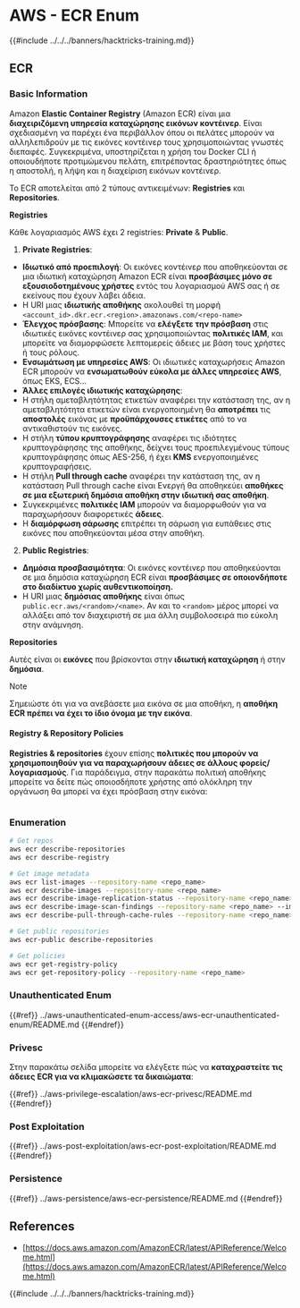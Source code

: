 # AWS - ECR Enum

{{#include ../../../banners/hacktricks-training.md}}

## ECR

### Basic Information

Amazon **Elastic Container Registry** (Amazon ECR) είναι μια **διαχειριζόμενη υπηρεσία καταχώρησης εικόνων κοντέινερ**. Είναι σχεδιασμένη να παρέχει ένα περιβάλλον όπου οι πελάτες μπορούν να αλληλεπιδρούν με τις εικόνες κοντέινερ τους χρησιμοποιώντας γνωστές διεπαφές. Συγκεκριμένα, υποστηρίζεται η χρήση του Docker CLI ή οποιουδήποτε προτιμώμενου πελάτη, επιτρέποντας δραστηριότητες όπως η αποστολή, η λήψη και η διαχείριση εικόνων κοντέινερ.

Το ECR αποτελείται από 2 τύπους αντικειμένων: **Registries** και **Repositories**.

**Registries**

Κάθε λογαριασμός AWS έχει 2 registries: **Private** & **Public**.

1. **Private Registries**:

- **Ιδιωτικό από προεπιλογή**: Οι εικόνες κοντέινερ που αποθηκεύονται σε μια ιδιωτική καταχώρηση Amazon ECR είναι **προσβάσιμες μόνο σε εξουσιοδοτημένους χρήστες** εντός του λογαριασμού AWS σας ή σε εκείνους που έχουν λάβει άδεια.
- Η URI μιας **ιδιωτικής αποθήκης** ακολουθεί τη μορφή `<account_id>.dkr.ecr.<region>.amazonaws.com/<repo-name>`
- **Έλεγχος πρόσβασης**: Μπορείτε να **ελέγξετε την πρόσβαση** στις ιδιωτικές εικόνες κοντέινερ σας χρησιμοποιώντας **πολιτικές IAM**, και μπορείτε να διαμορφώσετε λεπτομερείς άδειες με βάση τους χρήστες ή τους ρόλους.
- **Ενσωμάτωση με υπηρεσίες AWS**: Οι ιδιωτικές καταχωρήσεις Amazon ECR μπορούν να **ενσωματωθούν εύκολα με άλλες υπηρεσίες AWS**, όπως EKS, ECS...
- **Άλλες επιλογές ιδιωτικής καταχώρησης**:
- Η στήλη αμεταβλητότητας ετικετών αναφέρει την κατάσταση της, αν η αμεταβλητότητα ετικετών είναι ενεργοποιημένη θα **αποτρέπει** τις **αποστολές** εικόνας με **προϋπάρχουσες ετικέτες** από το να αντικαθιστούν τις εικόνες.
- Η στήλη **τύπου κρυπτογράφησης** αναφέρει τις ιδιότητες κρυπτογράφησης της αποθήκης, δείχνει τους προεπιλεγμένους τύπους κρυπτογράφησης όπως AES-256, ή έχει **KMS** ενεργοποιημένες κρυπτογραφήσεις.
- Η στήλη **Pull through cache** αναφέρει την κατάσταση της, αν η κατάσταση Pull through cache είναι Ενεργή θα αποθηκεύει **αποθήκες σε μια εξωτερική δημόσια αποθήκη στην ιδιωτική σας αποθήκη**.
- Συγκεκριμένες **πολιτικές IAM** μπορούν να διαμορφωθούν για να παραχωρήσουν διαφορετικές **άδειες**.
- Η **διαμόρφωση σάρωσης** επιτρέπει τη σάρωση για ευπάθειες στις εικόνες που αποθηκεύονται μέσα στην αποθήκη.

2. **Public Registries**:

- **Δημόσια προσβασιμότητα**: Οι εικόνες κοντέινερ που αποθηκεύονται σε μια δημόσια καταχώρηση ECR είναι **προσβάσιμες σε οποιονδήποτε στο διαδίκτυο χωρίς αυθεντικοποίηση.**
- Η URI μιας **δημόσιας αποθήκης** είναι όπως `public.ecr.aws/<random>/<name>`. Αν και το `<random>` μέρος μπορεί να αλλάξει από τον διαχειριστή σε μια άλλη συμβολοσειρά πιο εύκολη στην ανάμνηση.

**Repositories**

Αυτές είναι οι **εικόνες** που βρίσκονται στην **ιδιωτική καταχώρηση** ή στην **δημόσια**.

> [!NOTE]
> Σημειώστε ότι για να ανεβάσετε μια εικόνα σε μια αποθήκη, η **αποθήκη ECR πρέπει να έχει το ίδιο όνομα με την εικόνα**.

#### Registry & Repository Policies

**Registries & repositories** έχουν επίσης **πολιτικές που μπορούν να χρησιμοποιηθούν για να παραχωρήσουν άδειες σε άλλους φορείς/λογαριασμούς**. Για παράδειγμα, στην παρακάτω πολιτική αποθήκης μπορείτε να δείτε πώς οποιοσδήποτε χρήστης από ολόκληρη την οργάνωση θα μπορεί να έχει πρόσβαση στην εικόνα:

<figure><img src="../../../images/image (280).png" alt=""><figcaption></figcaption></figure>

### Enumeration
```bash
# Get repos
aws ecr describe-repositories
aws ecr describe-registry

# Get image metadata
aws ecr list-images --repository-name <repo_name>
aws ecr describe-images --repository-name <repo_name>
aws ecr describe-image-replication-status --repository-name <repo_name> --image-id <image_id>
aws ecr describe-image-scan-findings --repository-name <repo_name> --image-id <image_id>
aws ecr describe-pull-through-cache-rules --repository-name <repo_name> --image-id <image_id>

# Get public repositories
aws ecr-public describe-repositories

# Get policies
aws ecr get-registry-policy
aws ecr get-repository-policy --repository-name <repo_name>
```
### Unauthenticated Enum

{{#ref}}
../aws-unauthenticated-enum-access/aws-ecr-unauthenticated-enum/README.md
{{#endref}}

### Privesc

Στην παρακάτω σελίδα μπορείτε να ελέγξετε πώς να **καταχραστείτε τις άδειες ECR για να κλιμακώσετε τα δικαιώματα**:

{{#ref}}
../aws-privilege-escalation/aws-ecr-privesc/README.md
{{#endref}}

### Post Exploitation

{{#ref}}
../aws-post-exploitation/aws-ecr-post-exploitation/README.md
{{#endref}}

### Persistence

{{#ref}}
../aws-persistence/aws-ecr-persistence/README.md
{{#endref}}

## References

- [https://docs.aws.amazon.com/AmazonECR/latest/APIReference/Welcome.html](https://docs.aws.amazon.com/AmazonECR/latest/APIReference/Welcome.html)

{{#include ../../../banners/hacktricks-training.md}}
